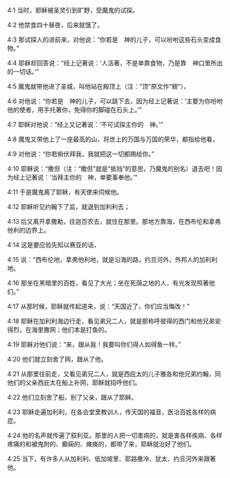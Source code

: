 <a id="1"></a>4:1  当时，耶稣被圣灵引到旷野，受魔鬼的试探。  

<a id="2"></a>4:2  他禁食四十昼夜，后来就饿了。  

<a id="3"></a>4:3  那试探人的进前来，对他说：“你若是　神的儿子，可以吩咐这些石头变成食物。”  

<a id="4"></a>4:4  耶稣却回答说：“经上记著说：‘人活著，不是单靠食物，乃是靠　神口里所出的一切话。’”  

<a id="5"></a>4:5  魔鬼就带他进了圣城，叫他站在殿顶上（注：“顶”原文作“翅”），  

<a id="6"></a>4:6  对他说：“你若是　神的儿子，可以跳下去，因为经上记著说：‘主要为你吩咐他的使者，用手托著你，免得你的脚碰在石头上。’”  

<a id="7"></a>4:7  耶稣对他说：“经上又记著说：‘不可试探主你的　神。’”  

<a id="8"></a>4:8  魔鬼又带他上了一座最高的山，将世上的万国与万国的荣华，都指给他看，  

<a id="9"></a>4:9  对他说：“你若俯伏拜我，我就把这一切都赐给你。”  

<a id="10"></a>4:10  耶稣说：“撒但（注：“撒但”就是“抵挡”的意思，乃魔鬼的别名）退去吧！因为经上记著说：‘当拜主你的　神，单要事奉他。’”  

<a id="11"></a>4:11  于是魔鬼离了耶稣，有天使来伺候他。  

<a id="12"></a>4:12  耶稣听见约翰下了监，就退到加利利去；  

<a id="13"></a>4:13  后又离开拿撒勒，往迦百农去，就住在那里。那地方靠海，在西布伦和拿弗他利的边界上。  

<a id="14"></a>4:14  这是要应验先知以赛亚的话，  

<a id="15"></a>4:15  说：“西布伦地，拿弗他利地，就是沿海的路，约旦河外，外邦人的加利利地。  

<a id="16"></a>4:16  那坐在黑暗里的百姓，看见了大光；坐在死荫之地的人，有光发现照著他们。”  

<a id="17"></a>4:17  从那时候，耶稣就传起道来，说：“天国近了，你们应当悔改！”  

<a id="18"></a>4:18  耶稣在加利利海边行走，看见弟兄二人，就是那称呼彼得的西门和他兄弟安得烈，在海里撒网；他们本是打鱼的。  

<a id="19"></a>4:19  耶稣对他们说：“来，跟从我！我要叫你们得人如得鱼一样。”  

<a id="20"></a>4:20  他们就立刻舍了网，跟从了他。  

<a id="21"></a>4:21  从那里往前走，又看见弟兄二人，就是西庇太的儿子雅各和他兄弟约翰，同他们的父亲西庇太在船上补网，耶稣就招呼他们。  

<a id="22"></a>4:22  他们立刻舍了船，别了父亲，跟从了耶稣。  

<a id="23"></a>4:23  耶稣走遍加利利，在各会堂里教训人，传天国的福音，医治百姓各样的病症。  

<a id="24"></a>4:24  他的名声就传遍了叙利亚。那里的人把一切害病的，就是害各样疾病、各样疼痛的和被鬼附的、癫痫的、瘫痪的，都带了来，耶稣就治好了他们。  

<a id="25"></a>4:25  当下，有许多人从加利利、低加坡里、耶路撒冷、犹太、约旦河外来跟著他。  
